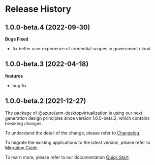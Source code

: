 # Release History

## 1.0.0-beta.4 (2022-09-30)

**Bugs Fixed**

  -  fix better user experience of credential scopes in government cloud

## 1.0.0-beta.3 (2022-04-18)

**features**

  - bug fix

## 1.0.0-beta.2 (2021-12-27)
    
The package of @azure/arm-desktopvirtualization is using our next generation design principles since version 1.0.0-beta.2, which contains breaking changes.

To understand the detail of the change, please refer to [Changelog](https://aka.ms/js-track2-changelog).

To migrate the existing applications to the latest version, please refer to [Migration Guide](https://aka.ms/js-track2-migration-guide).

To learn more, please refer to our documentation [Quick Start](https://aka.ms/js-track2-quickstart).
